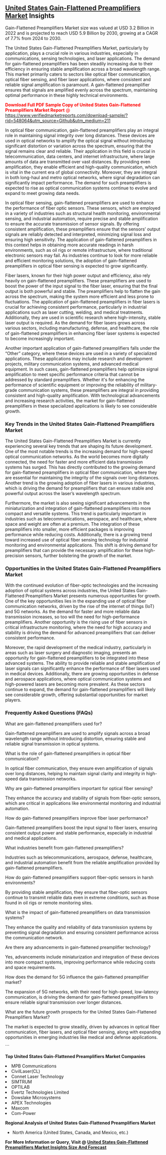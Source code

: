<h2><a href="https://www.verifiedmarketreports.com/download-sample/?rid=548064&amp;utm_source=Github&amp;utm_medium=211" target="_blank">United States Gain-Flattened Preamplifiers Market</a> Insights</h2><p>Gain-Flattened Preamplifiers Market size was valued at USD 3.2 Billion in 2022 and is projected to reach USD 5.9 Billion by 2030, growing at a CAGR of 7.7% from 2024 to 2030.</p><p><p>The United States Gain-Flattened Preamplifiers Market, particularly by application, plays a crucial role in various industries, especially in communications, sensing technologies, and laser applications. The demand for gain-flattened preamplifiers has been steadily increasing due to their efficiency in ensuring stable amplification across a broad wavelength range. This market primarily caters to sectors like optical fiber communication, optical fiber sensing, and fiber laser applications, where consistent and reliable signal amplification is paramount. A gain-flattened preamplifier ensures that signals are amplified evenly across the spectrum, maintaining optimal performance in these highly technical environments.</p><p><p><span class=""><span style="color: #ff0000;"><strong>Download Full PDF Sample Copy of United States Gain-Flattened Preamplifiers Market Report</strong> @ </span><a href="https://www.verifiedmarketreports.com/download-sample/?rid=548064&amp;utm_source=Github&amp;utm_medium=211" target="_blank">https://www.verifiedmarketreports.com/download-sample/?rid=548064&amp;utm_source=Github&amp;utm_medium=211</a></span></p></p><p>In optical fiber communication, gain-flattened preamplifiers play an integral role in maintaining signal integrity over long distances. These devices are used in optical networks to amplify the optical signal without introducing significant distortion or variation across the spectrum, ensuring that the signal remains clear and reliable. Their application in this field is crucial in telecommunication, data centers, and internet infrastructure, where large amounts of data are transmitted over vast distances. By providing even amplification, they enable efficient and high-quality communication, which is vital in the current era of global connectivity. Moreover, they are integral in both long-haul and metro optical networks, where signal degradation can significantly impact performance. The demand for such preamplifiers is expected to rise as optical communication systems continue to evolve and expand to meet growing data needs.</p><p>In optical fiber sensing, gain-flattened preamplifiers are used to enhance the performance of fiber optic sensors. These sensors, which are employed in a variety of industries such as structural health monitoring, environmental sensing, and industrial automation, require precise and stable amplification to ensure the accurate transmission of sensor signals. By offering consistent amplification, these preamplifiers ensure that the sensors’ output signals are reliably detected and interpreted, minimizing signal loss and ensuring high sensitivity. The application of gain-flattened preamplifiers in this context helps in obtaining more accurate readings in harsh environments, such as oil rigs or remote infrastructure, where traditional electronic sensors may fail. As industries continue to look for more reliable and efficient monitoring solutions, the adoption of gain-flattened preamplifiers in optical fiber sensing is expected to grow significantly.</p><p>Fiber lasers, known for their high power output and efficiency, also rely heavily on gain-flattened preamplifiers. These preamplifiers are used to boost the power of the input signal to the fiber laser, ensuring that the final output is both powerful and stable. The preamplifiers help to flatten the gain across the spectrum, making the system more efficient and less prone to fluctuations. The application of gain-flattened preamplifiers in fiber lasers is crucial for achieving consistent performance, particularly in industrial applications such as laser cutting, welding, and medical treatments. Additionally, they are used in scientific research where high-intensity, stable laser output is required. As the demand for fiber lasers grows across various sectors, including manufacturing, defense, and healthcare, the role of gain-flattened preamplifiers in enhancing fiber laser systems is expected to become increasingly important.</p><p>Another important application of gain-flattened preamplifiers falls under the “Other” category, where these devices are used in a variety of specialized applications. These applications may include research and development projects, military communication systems, and advanced medical equipment. In such cases, gain-flattened preamplifiers help optimize signal amplification to meet specific performance criteria that cannot be addressed by standard preamplifiers. Whether it's for enhancing the performance of scientific equipment or improving the reliability of military-grade communication systems, these preamplifiers are integral in providing consistent and high-quality amplification. With technological advancements and increasing research activities, the market for gain-flattened preamplifiers in these specialized applications is likely to see considerable growth.</p><h3>Key Trends in the United States Gain-Flattened Preamplifiers Market</h3><p>The United States Gain-Flattened Preamplifiers Market is currently experiencing several key trends that are shaping its future development. One of the most notable trends is the increasing demand for high-speed optical communication networks. As the world becomes more digitally connected, the need for faster and more efficient data transmission systems has surged. This has directly contributed to the growing demand for gain-flattened preamplifiers in optical fiber communication, where they are essential for maintaining the integrity of the signals over long distances. Another trend is the growing adoption of fiber lasers in various industries, which is driving the demand for preamplifiers that can ensure stable and powerful output across the laser’s wavelength spectrum.</p><p>Furthermore, the market is also seeing significant advancements in the miniaturization and integration of gain-flattened preamplifiers into more compact and versatile systems. This trend is particularly important in industries such as telecommunications, aerospace, and healthcare, where space and weight are often at a premium. The integration of these preamplifiers into smaller, more efficient packages is improving performance while reducing costs. Additionally, there is a growing trend toward increased use of optical fiber sensing technology for industrial monitoring and environmental applications. This shift is driving demand for preamplifiers that can provide the necessary amplification for these high-precision sensors, further bolstering the growth of the market.</p><h3>Opportunities in the United States Gain-Flattened Preamplifiers Market</h3><p>With the continued evolution of fiber-optic technologies and the increasing adoption of optical systems across industries, the United States Gain-Flattened Preamplifiers Market presents numerous opportunities for growth. One of the key opportunities lies in the expanding use of optical fiber communication networks, driven by the rise of the internet of things (IoT) and 5G networks. As the demand for faster and more reliable data transmission increases, so too will the need for high-performance preamplifiers. Another opportunity is the rising use of fiber sensors in critical infrastructure monitoring, where the need for high accuracy and stability is driving the demand for advanced preamplifiers that can deliver consistent performance.</p><p>Moreover, the rapid development of the medical industry, particularly in areas such as laser surgery and diagnostic imaging, presents an opportunity for gain-flattened preamplifiers to be integrated into these advanced systems. The ability to provide reliable and stable amplification of laser signals can significantly enhance the performance of fiber lasers used in medical devices. Additionally, there are growing opportunities in defense and aerospace applications, where optical communication systems and high-powered lasers are becoming more prevalent. As these sectors continue to expand, the demand for gain-flattened preamplifiers will likely see considerable growth, offering substantial opportunities for market players.</p><h3>Frequently Asked Questions (FAQs)</h3><p>What are gain-flattened preamplifiers used for?</p><p>Gain-flattened preamplifiers are used to amplify signals across a broad wavelength range without introducing distortion, ensuring stable and reliable signal transmission in optical systems.</p><p>What is the role of gain-flattened preamplifiers in optical fiber communication?</p><p>In optical fiber communication, they ensure even amplification of signals over long distances, helping to maintain signal clarity and integrity in high-speed data transmission networks.</p><p>Why are gain-flattened preamplifiers important for optical fiber sensing?</p><p>They enhance the accuracy and stability of signals from fiber-optic sensors, which are critical in applications like environmental monitoring and industrial automation.</p><p>How do gain-flattened preamplifiers improve fiber laser performance?</p><p>Gain-flattened preamplifiers boost the input signal to fiber lasers, ensuring consistent output power and stable performance, especially in industrial and medical applications.</p><p>What industries benefit from gain-flattened preamplifiers?</p><p>Industries such as telecommunications, aerospace, defense, healthcare, and industrial automation benefit from the reliable amplification provided by gain-flattened preamplifiers.</p><p>How do gain-flattened preamplifiers support fiber-optic sensors in harsh environments?</p><p>By providing stable amplification, they ensure that fiber-optic sensors continue to transmit reliable data even in extreme conditions, such as those found in oil rigs or remote monitoring sites.</p><p>What is the impact of gain-flattened preamplifiers on data transmission systems?</p><p>They enhance the quality and reliability of data transmission systems by preventing signal degradation and ensuring consistent performance across the communication network.</p><p>Are there any advancements in gain-flattened preamplifier technology?</p><p>Yes, advancements include miniaturization and integration of these devices into more compact systems, improving performance while reducing costs and space requirements.</p><p>How does the demand for 5G influence the gain-flattened preamplifier market?</p><p>The expansion of 5G networks, with their need for high-speed, low-latency communication, is driving the demand for gain-flattened preamplifiers to ensure reliable signal transmission over longer distances.</p><p>What are the future growth prospects for the United States Gain-Flattened Preamplifiers Market?</p><p>The market is expected to grow steadily, driven by advances in optical fiber communication, fiber lasers, and optical fiber sensing, along with expanding opportunities in emerging industries like medical and defense applications.</p>```</p><p><strong>Top United States Gain-Flattened Preamplifiers Market Companies</strong></p><div data-test-id=""><p><li>MPB Communications</li><li> CivilLaser(CL)</li><li> Connet Laser Technology</li><li> SIMTRUM</li><li> OPTILAB</li><li> Evertz Technologies Limited</li><li> Dowslake Microsystems</li><li> APEX Technologies</li><li> Maxcom</li><li> Com-Power</li></p><div><strong>Regional Analysis of&nbsp;United States Gain-Flattened Preamplifiers Market</strong></div><ul><li dir="ltr"><p dir="ltr">North America&nbsp;(United States, Canada, and Mexico, etc.)</p></li></ul><p><strong>For More Information or Query, Visit @&nbsp;</strong><strong><a href="https://www.verifiedmarketreports.com/product/gain-flattened-preamplifiers-market/?utm_source=Github&amp;utm_medium=211" target="_blank">United States Gain-Flattened Preamplifiers Market Insights Size And Forecast</a></strong></p></div>
